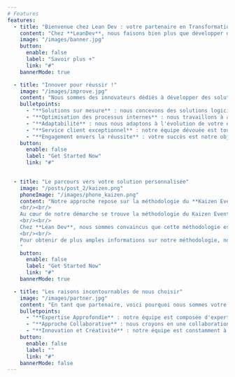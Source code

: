 ```yaml
---
# Features
features:
  - title: "Bienvenue chez Lean Dev : votre partenaire en Transformation et Efficacité"
    content: "Chez **LeanDev**, nous faisons bien plus que développer des logiciels. Nous sommes votre partenaire de confiance pour la transformation et l'amélioration continue. Notre mission est de transformer vos idées en solutions logicielles sur mesure qui libèrent l'efficacité et la productivité de votre entreprise."
    image: "/images/banner.jpg"
    button:
      enable: false
      label: "Savoir plus +"
      link: "#"
    bannerMode: true      

  - title: "Innover pour réussir !"
    image: "/images/improve.jpg"
    content: "Nous sommes des innovateurs dédiés à développer des solutions logicielles sur mesure, optimisant vos processus internes pour un succès durable."
    bulletpoints:
      - "**Solutions sur mesure** : nous concevons des solutions logicielles personnalisées qui répondent spécifiquement aux  besoins de votre entreprise."
      - "**Optimisation des processus internes** : nous travaillons à améliorer l'efficacité opérationnelle en identifiant et en résolvant les goulets d'étranglement dans vos processus internes"
      - "**Adaptabilité** : nous nous adaptons à l'évolution de votre entreprise et de vos besoins pour garantir que nos solutions restent pertinentes et performantes."
      - "**Service client exceptionnel** : notre équipe dévouée est toujours disponible pour répondre à vos questions et résoudre les problèmes rapidement et efficacement."
      - "**Engagement envers la réussite** : votre succès est notre objectif ultime. Nous travaillons main dans la main avec vous pour garantir que nos solutions contribuent à l'atteinte de vos objectifs commerciaux."
    button:
      enable: false
      label: "Get Started Now"
      link: "#"
   

  - title: "Le parcours vers votre solution personnalisée"
    image: "/posts/post_2/kaizen.png"
    phoneImage: "/images/phone_kaizen.png"
    content: "Notre approche repose sur la méthodologie du **Kaizen Event** et du **DMAIC**, garantissant une implication totale de nos clients à chaque étape du processus d'amélioration. Notre expertise se traduit par la fourniture de conseils pour accroître votre efficacité opérationnelle, le développement de solutions logicielles sur mesure, ainsi que la mise en œuvre d'actions concrètes d'amélioration.
    <br/><br/>
    Au cœur de notre démarche se trouve la méthodologie du Kaizen Event, qui nous permet de suivre un processus structuré en plusieurs étapes essentielles. Tout commence par une définition précise du problème, suivie d'une évaluation minutieuse de la situation actuelle, d'analyses approfondies, de la mise en œuvre d'améliorations significatives, de la conception de solutions logicielles sur mesure, et enfin, d'un contrôle rigoureux pour maintenir les améliorations obtenues. Ces étapes assurent des résultats durables et un impact positif sur l'ensemble de votre entreprise.
    <br/><br/>
    Chez **Lean Dev**, nous sommes convaincus que cette méthodologie est le moteur du changement et de l'efficacité. Nous vous invitons à nous rejoindre dans cette aventure passionnante, à explorer de nouvelles voies et à réaliser des améliorations continues. Le succès n'est qu'à un pas, et ensemble, nous l'atteindrons.
    <br/><br/>
    Pour obtenir de plus amples informations sur notre méthodologie, nous vous encourageons à consulter notre **<u>[article détaillé à ce sujet](/posts/post-2).</u>**
    "
    button:
      enable: false
      label: "Get Started Now"
      link: "#"   
    bannerMode: true

  - title: "Les raisons incontournables de nous choisir"
    image: "/images/partner.jpg"
    content: "En tant que partenaire, voici pourquoi nous sommes votre choix évident:"
    bulletpoints:
      - "**Expertise Approfondie** : notre équipe est composée d'experts chevronnés dans le domaine du développement logiciel sur mesure. Nous avons une connaissance approfondie des technologies et des meilleures pratiques pour créer des solutions de haute qualité."
      - "**Approche Collaborative** : nous croyons en une collaboration étroite avec nos clients. Votre équipe fera partie intégrante du processus de développement, ce qui garantit que les solutions répondent parfaitement à vos besoins."
      - "**Innovation et Créativité** : notre équipe est constamment à la recherche de nouvelles idées et de nouvelles approches pour résoudre les défis complexes. Nous apportons une perspective créative à chaque projet." 
    button:
      enable: false
      label: ""
      link: "#"     
    bannerMode: false            
---
```


